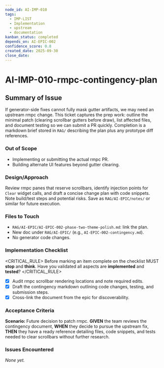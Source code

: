 ```yaml
---
node_id: AI-IMP-010
tags:
  - IMP-LIST
  - Implementation
  - upstream
  - documentation
kanban_status: completed
depends_on: AI-EPIC-002
confidence_score: 0.8
created_date: 2025-09-30
close_date:
--- 
```



# AI-IMP-010-rmpc-contingency-plan

## Summary of Issue
If generator-side fixes cannot fully mask gutter artifacts, we may need an upstream rmpc change. This ticket captures the prep work: outline the minimal patch (clearing scrollbar gutters before draw), list affected files, and document testing so we can submit a PR quickly. Completion is a markdown brief stored in `RAG/` describing the plan plus any prototype diff references.

### Out of Scope 
- Implementing or submitting the actual rmpc PR.
- Building alternate UI features beyond gutter clearing.

### Design/Approach  
Review rmpc panes that reserve scrollbars, identify injection points for `Clear` widget calls, and draft a concise change plan with code snippets. Note build/test steps and potential risks. Save as `RAG/AI-EPIC/notes/` or similar for future execution.

### Files to Touch
- `RAG/AI-EPIC/AI-EPIC-002-phase-two-theme-polish.md`: link the plan.
- New doc under `RAG/AI-EPIC/` (e.g., `AI-EPIC-002-contingency.md`).
- No generator code changes.

### Implementation Checklist
<CRITICAL_RULE>
Before marking an item complete on the checklist MUST **stop** and **think**. Have you validated all aspects are **implemented** and **tested**? 
</CRITICAL_RULE> 
- [x] Audit rmpc scrollbar rendering locations and note required edits.
- [x] Draft the contingency markdown outlining code changes, testing, and submission steps.
- [x] Cross-link the document from the epic for discoverability.
 
### Acceptance Criteria
**Scenario:** Future decision to patch rmpc.
**GIVEN** the team reviews the contingency document,
**WHEN** they decide to pursue the upstream fix,
**THEN** they have a ready reference detailing files, code snippets, and tests needed to clear scrollbars without further research.

### Issues Encountered 
_None yet._

<!-- Repeat the Issue pattern above as needed based on the needs of the users request.  --> 
